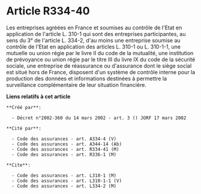 # Article R334-40

Les entreprises agréées en France et soumises au contrôle de l'Etat en application de l'article L. 310-1 qui sont des
entreprises participantes, au sens du 3° de l'article L. 334-2, d'au moins une entreprise soumise au contrôle de l'Etat en
application des articles L. 310-1 ou L. 310-1-1, une mutuelle ou union régie par le livre II du code de la mutualité, une
institution de prévoyance ou union régie par le titre III du livre IX du code de la sécurité sociale, une entreprise de
réassurance ou d'assurance dont le siège social est situé hors de France, disposent d'un système de contrôle interne pour la
production des données et informations destinées à permettre la surveillance complémentaire de leur situation financière.

**Liens relatifs à cet article**

	**Créé par**:

	  - Décret n°2002-360 du 14 mars 2002 - art. 3 () JORF 17 mars 2002

	**Cité par**:

	  - Code des assurances - art. A334-4 (V)
	  - Code des assurances - art. A344-14 (Ab)
	  - Code des assurances - art. R334-41 (M)
	  - Code des assurances - art. R336-1 (M)

	**Cite**:

	  - Code des assurances - art. L310-1 (M)
	  - Code des assurances - art. L310-1-1 (V)
	  - Code des assurances - art. L334-2 (M)
